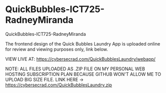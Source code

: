 # QuickBubbles-ICT725-RadneyMiranda
QuickBubbles-ICT725-RadneyMiranda

The frontend design of the Quick Bubbles Laundry App is uploaded online for review and viewing purposes only, link below.

VIEW LIVE AT:
https://cybersecrad.com/QuickBubblesLaundry/webapp/

NOTE: ALL FILES UPLOADED AS .ZIP FILE ON MY PERSONAL WEB HOSTING SUBSCRIPTION PLAN BECAUSE GITHUB WON'T ALLOW ME TO UPLOAD BIG SIZE FILE. LINK HERE -> https://cybersecrad.com/QuickBubblesLaundry.zip
